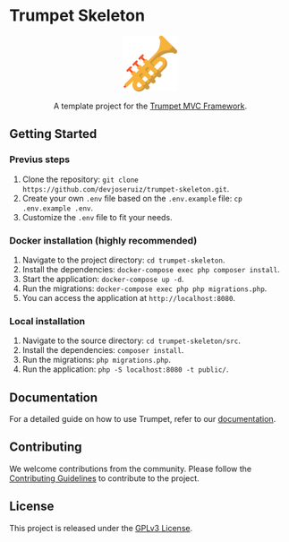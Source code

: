 # Trumpet Skeleton

<div align="center">

<img src="https://raw.githubusercontent.com/devjoseruiz/trumpet-skeleton/refs/heads/master/src/public/assets/img/favicon.svg" alt="Trumpet Logo" width="100">

A template project for the [Trumpet MVC Framework](https://github.com/devjoseruiz/trumpet).

</div>

## Getting Started

### Previus steps

1. Clone the repository: `git clone https://github.com/devjoseruiz/trumpet-skeleton.git`.
2. Create your own `.env` file based on the `.env.example` file: `cp .env.example .env`.
3. Customize the `.env` file to fit your needs.

### Docker installation (highly recommended)

1. Navigate to the project directory: `cd trumpet-skeleton`.
2. Install the dependencies: `docker-compose exec php composer install`.
3. Start the application: `docker-compose up -d`.
4. Run the migrations: `docker-compose exec php php migrations.php`.
5. You can access the application at `http://localhost:8080`.

### Local installation

1. Navigate to the source directory: `cd trumpet-skeleton/src`.
2. Install the dependencies: `composer install`.
3. Run the migrations: `php migrations.php`.
4. Run the application: `php -S localhost:8080 -t public/`.

## Documentation

For a detailed guide on how to use Trumpet, refer to our [documentation](https://devjoseruiz.github.io/trumpet).

## Contributing

We welcome contributions from the community. Please follow the [Contributing Guidelines](https://github.com/devjoseruiz/trumpet/blob/master/CONTRIBUTING.md) to contribute to the project.

## License

This project is released under the [GPLv3 License](https://github.com/devjoseruiz/trumpet/blob/master/LICENSE).
